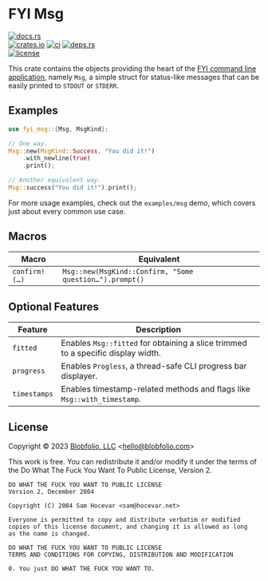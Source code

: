 # FYI Msg

[![docs.rs](https://img.shields.io/docsrs/fyi_msg.svg?style=flat-square&label=docs.rs)](https://docs.rs/fyi_msg/)
<br>
[![crates.io](https://img.shields.io/crates/v/fyi_msg.svg?style=flat-square&label=crates.io)](https://crates.io/crates/fyi_msg)
[![ci](https://img.shields.io/github/actions/workflow/status/Blobfolio/fyi/ci.yaml?style=flat-square&label=ci)](https://github.com/Blobfolio/fyi/actions)
[![deps.rs](https://deps.rs/repo/github/blobfolio/fyi/status.svg?style=flat-square&label=deps.rs)](https://deps.rs/repo/github/blobfolio/fyi)<br>
[![license](https://img.shields.io/badge/license-wtfpl-ff1493?style=flat-square)](https://en.wikipedia.org/wiki/WTFPL)

This crate contains the objects providing the heart of the [FYI command line application](https://github.com/blobfolio/fyi), namely `Msg`, a simple struct for status-like messages that can be easily printed to `STDOUT` or `STDERR`.



## Examples

```rust
use fyi_msg::{Msg, MsgKind};

// One way.
Msg::new(MsgKind::Success, "You did it!")
    .with_newline(true)
    .print();

// Another equivalent way.
Msg::success("You did it!").print();
```

For more usage examples, check out the `examples/msg` demo, which covers just about every common use case.



## Macros

| Macro | Equivalent |
| ----- | ---------- |
| `confirm!(…)` | `Msg::new(MsgKind::Confirm, "Some question…").prompt()` |



## Optional Features

| Feature | Description |
| ------- | ----------- |
| `fitted` | Enables `Msg::fitted` for obtaining a slice trimmed to a specific display width. |
| `progress` | Enables `Progless`, a thread-safe CLI progress bar displayer.
| `timestamps` | Enables timestamp-related methods and flags like `Msg::with_timestamp`. |



## License

Copyright © 2023 [Blobfolio, LLC](https://blobfolio.com) &lt;hello@blobfolio.com&gt;

This work is free. You can redistribute it and/or modify it under the terms of the Do What The Fuck You Want To Public License, Version 2.

    DO WHAT THE FUCK YOU WANT TO PUBLIC LICENSE
    Version 2, December 2004
    
    Copyright (C) 2004 Sam Hocevar <sam@hocevar.net>
    
    Everyone is permitted to copy and distribute verbatim or modified
    copies of this license document, and changing it is allowed as long
    as the name is changed.
    
    DO WHAT THE FUCK YOU WANT TO PUBLIC LICENSE
    TERMS AND CONDITIONS FOR COPYING, DISTRIBUTION AND MODIFICATION
    
    0. You just DO WHAT THE FUCK YOU WANT TO.
